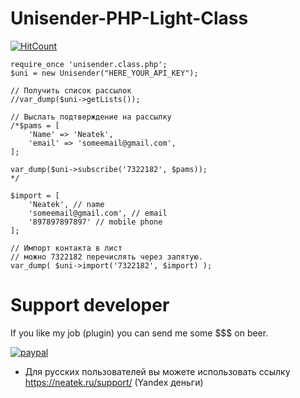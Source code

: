 # Unisender-PHP-Light-Class

[![HitCount](http://hits.dwyl.io/neatek/Unisender-PHP-Light-Class.svg)](http://hits.dwyl.io/neatek/Unisender-PHP-Light-Class)

```
require_once 'unisender.class.php';
$uni = new Unisender("HERE_YOUR_API_KEY");

// Получить список рассылок
//var_dump($uni->getLists());

// Выслать подтверждение на рассылку
/*$pams = [
	'Name' => 'Neatek',
	'email' => 'someemail@gmail.com',
];

var_dump($uni->subscribe('7322182', $pams));
*/

$import = [
	'Neatek', // name
	'someemail@gmail.com', // email
	'897897897897' // mobile phone
];

// Импорт контакта в лист
// можно 7322182 перечислять через запятую.
var_dump( $uni->import('7322182', $import) );
```

# Support developer
If you like my job (plugin) you can send me some $$$ on beer.

[![paypal](https://www.paypalobjects.com/en_US/i/btn/btn_donateCC_LG.gif)](https://www.paypal.me/neatek/3)

* Для русских пользователей вы можете использовать ссылку https://neatek.ru/support/ (Yandex деньги)
